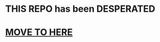  # THIS REPO has been DESPERATED
 # [MOVE TO HERE](https://github.com/MiPushFramework/MiPushFakeForRiru) 
